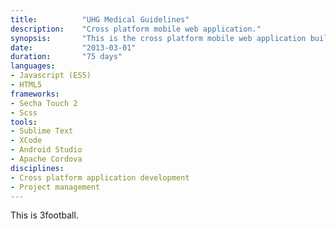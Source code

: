 ```yaml
---
title: 			"UHG Medical Guidelines"
description:	"Cross platform mobile web application."
synopsis:		"This is the cross platform mobile web application built for Anroid and iOS using Sencha Touch 2."
date:			"2013-03-01"
duration:		"75 days"
languages: 		
- Javascript (ES5)
- HTML5
frameworks:
- Secha Touch 2
- Scss
tools:
- Sublime Text
- XCode
- Android Studio
- Apache Cordova
disciplines:
- Cross platform application development
- Project management
---
```


This is 3football.
